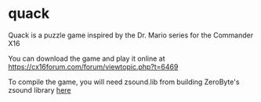 # quack

Quack is a puzzle game inspired by the Dr. Mario series for the Commander X16

You can download the game and play it online at https://cx16forum.com/forum/viewtopic.php?t=6469

To compile the game, you will need zsound.lib from building ZeroByte's zsound library [here](https://github.com/ZeroByteOrg/zsound)
